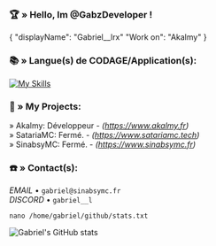 
### 🏆​ » Hello, Im @GabzDeveloper !

{ 
"displayName": "Gabriel__lrx" 
"Work on": "Akalmy" 
} 

### 📚​ » Langue(s) de CODAGE/Application(s):

[![My Skills](https://skillicons.dev/icons?i=java,gitlab,html,mysql,pr&theme=light)](https://skillicons.dev)

### 📍​ » My Projects:

» Akalmy: Développeur - *(https://www.akalmy.fr)*  
» SatariaMC: Fermé. - *(https://www.satariamc.tech)*  
» SinabsyMC: Fermé. - *(https://www.sinabsymc.fr)*  


### ☎️​ » Contact(s):

*EMAIL* • `gabriel@sinabsymc.fr`  
*DISCORD* • `gabriel__l`

`nano /home/gabriel/github/stats.txt`

![Gabriel's GitHub stats](https://github-readme-stats.vercel.app/api?username=GabzDeveloper&show_icons=true&theme=radical)
